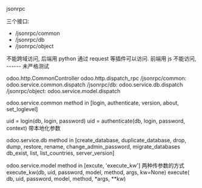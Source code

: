 jsonrpc

三个接口:
+ /jsonrpc/common
+ /jsonrpc/db
+ /jsonrpc/object

不能跨域访问, 
后端用 python 通过 request 等插件可以访问. 
前端用 js 不能访问, ------ 未严格测试

odoo.http.CommonController
  odoo.http.dispatch_rpc
    /jsonrpc/common: odoo.service.common.dispatch
    /jsonrpc/db:     odoo.service.db.dispatch
    /jsonrpc/object: odoo.service.model.dispatch
    
odoo.service.common
  method in [login, authenticate, version, about, set_loglevel]
  
  uid = login(db, login, password)
  uid = authenticate(db, login, password, context) 带本地化参数
  
odoo.service.db
  method in [create_database, duplicate_database, drop, dump, restore, 
             rename, change_admin_password, migrate_databases
             db_exist, list, list_countries, server_version]

odoo.service.model
  method in [excute, 'execute_kw']  两种传参数的方式
  execute_kw(db, uid, password, model, method, args, kw=None)
  execute(   db, uid, password, model, method, *args, **kw)


